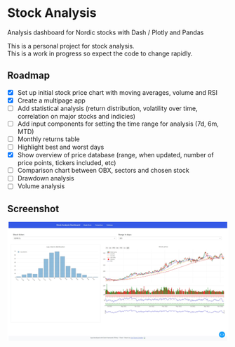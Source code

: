 # Stock Analysis

Analysis dashboard for Nordic stocks with Dash / Plotly and Pandas

This is a personal project for stock analysis.  
This is a work in progress so expect the code to change rapidly.

## Roadmap

- [x] Set up initial stock price chart with moving averages, volume and RSI
- [x] Create a multipage app
- [ ] Add statistical analysis (return distribution, volatility over time, correlation on major stocks and indicies)
- [ ] Add input components for setting the time range for analysis (7d, 6m, MTD)
- [ ] Monthly returns table
- [ ] Highlight best and worst days
- [x] Show overview of price database (range, when updated, number of price points, tickers included, etc)
- [ ] Comparison chart between OBX, sectors and chosen stock
- [ ] Drawdown analysis
- [ ] Volume analysis

## Screenshot

![](assets/stockanalysis_screenshot.jpeg)
